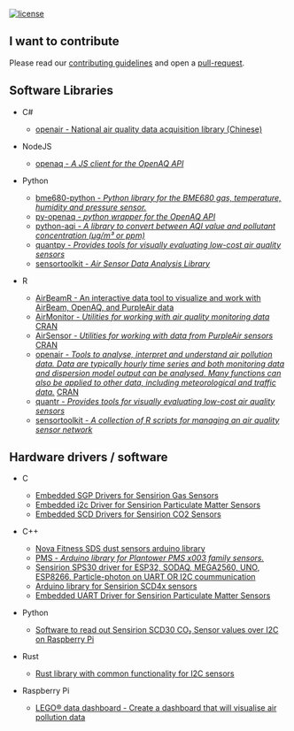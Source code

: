 [![license](https://img.shields.io/badge/LICENSE-CC0%201.0%20Universal-green.svg)](https://creativecommons.org/publicdomain/zero/1.0/)

## I want to contribute

Please read our [contributing guidelines](contributing.md) and open a [pull-request](https://help.github.com/articles/about-pull-requests/).



## Software Libraries


* C#
    * [openair - National air quality data acquisition library (Chinese)](https://github.com/hzexe/openair)

* NodeJS
    * [openaq - _A JS client for the OpenAQ API_](https://github.com/nickolasclarke/openaq)

* Python
    * [bme680-python - _Python library for the BME680 gas, temperature, humidity and pressure sensor._](https://github.com/pimoroni/bme680-python)
    * [py-openaq - _python wrapper for the OpenAQ API_](https://github.com/dhhagan/py-openaq)
    * [python-aqi - _A library to convert between AQI value and pollutant concentration (µg/m³ or ppm)_](https://github.com/hrbonz/python-aqi)
    * [quantpy - _Provides tools for visually evaluating low-cost air quality sensors_](https://github.com/wacl-york/quant-air-pollution-measurement-errors)
    * [sensortoolkit - _Air Sensor Data Analysis Library_](https://github.com/USEPA/sensortoolkit)


* R
    * [AirBeamR - An interactive data tool to visualize and work with AirBeam, OpenAQ, and PurpleAir data](https://github.com/aq-sensors/airbeamR)
    * [AirMonitor - _Utilities for working with air quality monitoring data_](https://github.com/MazamaScience/AirMonitor) [CRAN](https://cran.r-project.org/web/packages/AirMonitor/index.html)
    * [AirSensor - _Utilities for working with data from PurpleAir sensors_](https://github.com/MazamaScience/AirSensor) [CRAN](https://cran.r-project.org/web/packages/AirSensor/index.html)
    * [openair - _Tools to analyse, interpret and understand air pollution data. Data are typically hourly time series and both monitoring data and dispersion model output can be analysed. Many functions can also be applied to other data, including meteorological and traffic data._](https://github.com/davidcarslaw/openair) [CRAN](https://cran.r-project.org/web/packages/openair/index.html)
    * [quantr - _Provides tools for visually evaluating low-cost air quality sensors_](https://github.com/wacl-york/quant-air-pollution-measurement-errors)
    * [sensortoolkit - _A collection of R scripts for managing an air quality sensor network_](https://github.com/gmiskell/sensortoolkit)
    



## Hardware drivers / software

* C
    * [Embedded SGP Drivers for Sensirion Gas Sensors](https://github.com/Sensirion/embedded-sgp)
    * [Embedded i2c Driver for Sensirion Particulate Matter Sensors](https://github.com/Sensirion/embedded-sps)
    * [Embedded SCD Drivers for Sensirion CO2 Sensors](https://github.com/Sensirion/embedded-scd)

* C++
    * [Nova Fitness SDS dust sensors arduino library](https://github.com/lewapek/sds-dust-sensors-arduino-library)
    * [PMS - _Arduino library for Plantower PMS x003 family sensors._](https://github.com/fu-hsi/PMS)
    * [Sensirion SPS30 driver for ESP32, SODAQ, MEGA2560, UNO, ESP8266, Particle-photon on UART OR I2C coummunication](https://github.com/paulvha/sps30)
    * [Arduino library for Sensirion SCD4x sensors](https://github.com/Sensirion/arduino-i2c-scd4x)
    * [Embedded UART Driver for Sensirion Particulate Matter Sensors](https://github.com/Sensirion/embedded-uart-sps)

* Python
    * [Software to read out Sensirion SCD30 CO₂ Sensor values over I2C on Raspberry Pi](https://github.com/UnravelTEC/Raspi-Driver-SCD30)

* Rust
    * [Rust library with common functionality for I2C sensors](https://github.com/Sensirion/sensirion-i2c-rs)

* Raspberry Pi
    * [LEGO® data dashboard - Create a dashboard that will visualise air pollution data](https://projects.raspberrypi.org/en/projects/lego-data-dash/0)
